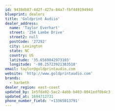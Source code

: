 ```yaml
---
id: 9438db87-4d2f-427a-84a7-fbf44919494d
blueprint: dealers
title: 'Goldprint Audiio'
dealer_address:
  name: 'Taylor Everhart'
  street: '254 Lambe Drive'
  street2: null
  postCode: '27292'
  city: Lexington
  state: NC
  country: US
  latitude: '35.6569842973103'
  longitude: '-80.25723921383518'
email: taylor@goldprintaudio.com
website: 'http://www.goldprintaudio.com'
brands:
  - harbeth
dealer_region: east-coast
updated_by: 1e5fda92-5ac2-4abb-b403-8041edf0b4c3
updated_at: 1694712731
phone_number_field: '+13365013791'
---
```

